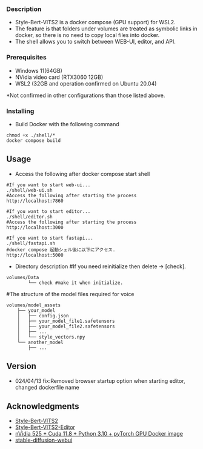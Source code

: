 ### Description
* Style-Bert-VITS2 is a docker compose (GPU support) for WSL2.
* The feature is that folders under volumes are treated as symbolic links in docker, so there is no need to copy local files into docker.
* The shell allows you to switch between WEB-UI, editor, and API.

### Prerequisites

* Windows 11(64GB)
* NVidia video card (RTX3060 12GB)
* WSL2 (32GB and operation confirmed on Ubuntu 20.04)

*Not confirmed in other configurations than those listed above.

### Installing

* Build Docker with the following command
```
chmod +x ./shell/*
docker compose build
```

## Usage

* Access the following after docker compose start shell
```
#If you want to start web-ui...
./shell/web-ui.sh
#Access the following after starting the process
http://localhost:7860

#If you want to start editor...
./shell/editor.sh
#Access the following after starting the process
http://localhost:3000

#If you want to start fastapi...
./shell/fastapi.sh
#docker compose 起動シェル後に以下にアクセス.
http://localhost:5000
```

* Directory description
#If you need reinitialize then delete → [check].
```
volumes/Data
        └── check #make it when initialize.
```
#The structure of the model files required for voice 
```
volumes/model_assets
    ├── your_model
    │   ├── config.json
    │   ├── your_model_file1.safetensors
    │   ├── your_model_file2.safetensors
    │   ├── ...
    │   └── style_vectors.npy
    └── another_model
        ├── ...
```

## Version

* 024/04/13 fix:Removed browser startup option when starting editor, changed dockerfile name

## Acknowledgments

* [Style-Bert-VITS2](https://github.com/litagin02/Style-Bert-VITS2)
* [Style-Bert-VITS2-Editor](https://github.com/litagin02/Style-Bert-VITS2-Editor)
* [nVidia 525 + Cuda 11.8 + Python 3.10 + pyTorch GPU Docker image](https://dev.to/ordigital/nvidia-525-cuda-118-python-310-pytorch-gpu-docker-image-1l4a)
* [stable-diffusion-webui](https://github.com/AUTOMATIC1111/stable-diffusion-webui) 